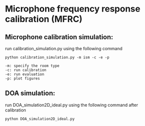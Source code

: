 # Microphone frequency response calibration (MFRC)

## Microphone calibration simulation:

run calibration_simulation.py using the following command
```
python calibration_simulation.py -m ism -c -e -p

-m: specify the room type
-c: run calibration
-e: run evaluation
-p: plot figures
```

## DOA simulation:
run DOA_simulation2D_ideal.py using the following command after calibration
```
python DOA_simulation2D_ideal.py
```
